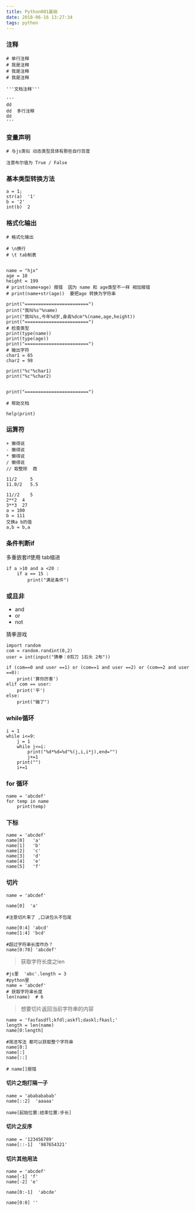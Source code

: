 ```yaml
---
title: Python001基础
date: 2018-06-16 13:27:34
tags: python
---
```


### 注释

```
# 单行注释
# 我是注释
# 我是注释
# 我是注释

'''文档注释'''

'''
dd
dd  多行注释
dd
'''
```

### 变量声明

```
# 与js类似 动态类型具体有那些自行百度

注意布尔值为 True / False
```

### 基本类型转换方法

```
a = 1;
str(a)  '1'
b = '2'
int(b)  2
```

### 格式化输出

```
# 格式化输出

# \n换行
# \t tab制表


name = "hjx"
age = 18
height = 199
# print(name+age) 报错  因为 name 和 age类型不一样 相加报错
# print(name+str(age))  要把age 转换为字符串

print("========================")
print("我叫%s"%name)
print("我叫%s,今年%d岁,身高%dcm"%(name,age,height))
print("========================")
# 检查类型
print(type(name))
print(type(age))
print("========================")
# 输出字符
char1 = 65
char2 = 98

print("%c"%char1)
print("%c"%char2)


print("========================")

# 帮助文档

help(print)
```

### 运算符

```
+ 懒得说
- 懒得说
* 懒得说
/ 懒得说
// 取整除  商

11/2     5
11.0/2   5.5

11//2    5
2**2  4
3**3  27
a = 100
b = 111
交换a b的值
a,b = b,a
```

### 条件判断if

多重嵌套if使用 tab缩进

```
if a >10 and a <20 :
    if a == 15 :
        print("满足条件")
```

### 或且非

- and
- or 
- not

猜拳游戏

```
import random
com = random.randint(0,2)
user = int(input("猜拳：0剪刀 1石头 2布"))

if (com==0 and user ==1) or (com==1 and user ==2) or (com==2 and user ==0):
    print('算你厉害')
elif com == user:
    print('平')
else:
    print("输了")
```

### while循环

```
i = 1
while i<=9:
    j = 1
    while j<=i:
        print("%d*%d=%d"%(j,i,i*j),end="")
        j+=1
    print("")
    i+=1
```

### for 循环

```
name = 'abcdef'
for temp in name
    print(temp)
```

### 下标

```
name = 'abcdef'
name[0]   'a'
name[1]   'b'
name[2]   'c'
name[3]   'd'
name[4]   'e'
name[5]   'f'
```

### 切片

```
name = 'abcdef'

name[0]  'a'

#注意切片来了 ,口诀包头不包尾

name[0:4] 'abcd'
name[1:4] 'bcd'

#超过字符串长度咋办？
name[0:70] 'abcdef'
```

> 获取字符长度之len

```
#js里  'abc'.length = 3 
#python里 
name = 'abcdef'
# 获取字符串长度
len(name)  # 6
```

> 想要切片返回当前字符串的内容

```
name = 'fasfasdfl;kfdl;askfl;daskl;fkasl;'
length = len(name)
name[0:length]

#简洁写法 都可以获取整个字符串
name[0:]
name[:]
name[::]

# name[]报错
```

#### 切片之炮打隔一子

```
name = 'ababababab'
name[::2]  'aaaaa'
```
```
name[起始位置:结束位置:步长]
```

#### 切片之反序

```
name = '123456789'
name[::-1]  '987654321'
```

#### 切片其他用法
```
name = 'abcdef'
name[-1] 'f'
name[-2] 'e'

name[0:-1]  'abcde'

name[0:0] ''
```